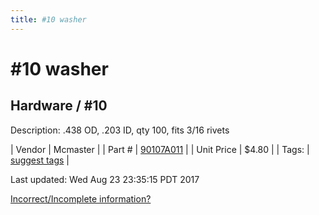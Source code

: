 ```yaml
---
title: #10 washer
---
```


# #10 washer
## Hardware / #10
Description: 	.438 OD, .203 ID, qty 100, fits 3/16 rivets 

| Vendor | Mcmaster | 
| Part # | [90107A011](https://www.mcmaster.com/#90107A011) | 
| Unit Price | $4.80 | 
| Tags: | [suggest tags](https://docs.google.com/forms/d/e/1FAIpQLSeWyY8v3RgOty-MyWmh9U0iivNYN_molChYyS-0U-o-kOAv_g/viewform) | 

Last updated: Wed Aug 23 23:35:15 PDT 2017

 [Incorrect/Incomplete information?](https://docs.google.com/forms/d/e/1FAIpQLSeWyY8v3RgOty-MyWmh9U0iivNYN_molChYyS-0U-o-kOAv_g/viewform)